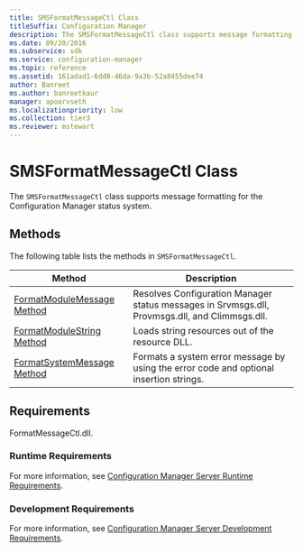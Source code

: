 ```yaml
---
title: SMSFormatMessageCtl Class
titleSuffix: Configuration Manager
description: The SMSFormatMessageCtl class supports message formatting for the Configuration Manager status system.
ms.date: 09/20/2016
ms.subservice: sdk
ms.service: configuration-manager
ms.topic: reference
ms.assetid: 161adad1-6dd0-46da-9a3b-52a8455dee74
author: Banreet
ms.author: banreetkaur
manager: apoorvseth
ms.localizationpriority: low
ms.collection: tier3
ms.reviewer: mstewart
---
```

# SMSFormatMessageCtl Class
The `SMSFormatMessageCtl` class supports message formatting for the Configuration Manager status system.

## Methods
 The following table lists the methods in `SMSFormatMessageCtl`.

|Method|Description|
|------------|-----------------|
|[FormatModuleMessage Method](../../../../../develop/reference/core/servers/manage/formatmodulemessage-method.md)|Resolves Configuration Manager status messages in Srvmsgs.dll, Provmsgs.dll, and Climmsgs.dll.|
|[FormatModuleString Method](../../../../../develop/reference/core/servers/manage/formatmodulestring-method.md)|Loads string resources out of the resource DLL.|
|[FormatSystemMessage Method](../../../../../develop/reference/core/servers/manage/formatsystemmessage-method.md)|Formats a system error message by using the error code and optional insertion strings.|

## Requirements
 FormatMessageCtl.dll.

### Runtime Requirements
 For more information, see [Configuration Manager Server Runtime Requirements](../../../../../develop/core/reqs/server-runtime-requirements.md).

### Development Requirements
 For more information, see [Configuration Manager Server Development Requirements](../../../../../develop/core/reqs/server-development-requirements.md).
